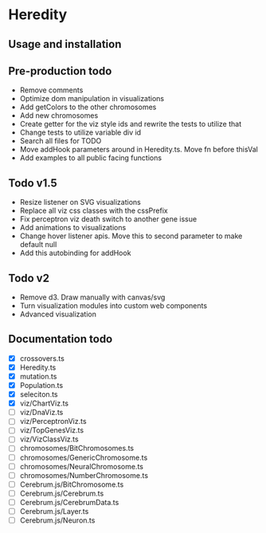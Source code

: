 # Heredity

## Usage and installation

## Pre-production todo

- Remove comments
- Optimize dom manipulation in visualizations
- Add getColors to the other chromosomes
- Add new chromosomes
- Create getter for the viz style ids and rewrite the tests to utilize that
- Change tests to utilize variable div id
- Search all files for TODO
- Move addHook parameters around in Heredity.ts. Move fn before thisVal
- Add examples to all public facing functions

## Todo v1.5

- Resize listener on SVG visualizations
- Replace all viz css classes with the cssPrefix
- Fix perceptron viz death switch to another gene issue
- Add animations to visualizations
- Change hover listener apis. Move this to second parameter to make default null
- Add this autobinding for addHook

## Todo v2

- Remove d3. Draw manually with canvas/svg
- Turn visualization modules into custom web components
- Advanced visualization

## Documentation todo

- [x] crossovers.ts
- [x] Heredity.ts
- [x] mutation.ts
- [x] Population.ts
- [x] seleciton.ts
- [x] viz/ChartViz.ts
- [ ] viz/DnaViz.ts
- [ ] viz/PerceptronViz.ts
- [ ] viz/TopGenesViz.ts
- [ ] viz/VizClassViz.ts
- [ ] chromosomes/BitChromosomes.ts
- [ ] chromosomes/GenericChromosome.ts
- [ ] chromosomes/NeuralChromosome.ts
- [ ] chromosomes/NumberChromosome.ts
- [ ] Cerebrum.js/BitChromosome.ts
- [ ] Cerebrum.js/Cerebrum.ts
- [ ] Cerebrum.js/CerebrumData.ts
- [ ] Cerebrum.js/Layer.ts
- [ ] Cerebrum.js/Neuron.ts
